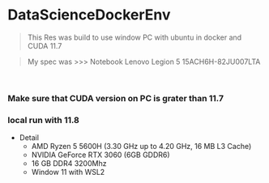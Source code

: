 # DataScienceDockerEnv

> This Res was build to use window PC with ubuntu in docker and CUDA 11.7


> My spec was >>> Notebook Lenovo Legion 5 15ACH6H-82JU007LTA
<br>

### Make sure that CUDA version on PC is grater than 11.7
### local run with 11.8

- Detail
    - AMD Ryzen 5 5600H (3.30 GHz up to 4.20 GHz, 16 MB L3 Cache)
    - NVIDIA GeForce RTX 3060 (6GB GDDR6)
    - 16 GB DDR4 3200Mhz
    - Window 11 with WSL2

